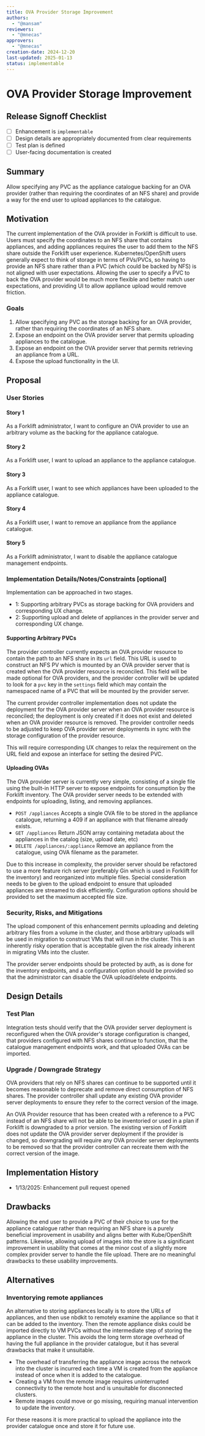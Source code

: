```yaml
---
title: OVA Provider Storage Improvement
authors:
  - "@mansam"
reviewers:
  - "@mnecas"
approvers:
  - "@mnecas"
creation-date: 2024-12-20
last-updated: 2025-01-13
status: implementable
---
```


# OVA Provider Storage Improvement

## Release Signoff Checklist

- [ ] Enhancement is `implementable`
- [ ] Design details are appropriately documented from clear requirements
- [ ] Test plan is defined
- [ ] User-facing documentation is created

## Summary

Allow specifying any PVC as the appliance catalogue backing for an OVA provider (rather than requiring 
the coordinates of an NFS share) and provide a way for the end user to upload appliances to
the catalogue.

## Motivation

The current implementation of the OVA provider in Forklift is difficult to use. Users
must specify the coordinates to an NFS share that contains appliances, and adding appliances
requires the user to add them to the NFS share outside the Forklift user experience.
Kubernetes/OpenShift users generally expect to think of storage in terms of PVs/PVCs, so 
having to provide an NFS share rather than a PVC (which could be backed by NFS) is
not aligned with user expectations. Allowing the user to specify a PVC to back the OVA
provider would be much more flexible and better match user expectations, and providing
UI to allow appliance upload would remove friction.

### Goals

1. Allow specifying any PVC as the storage backing for an OVA provider, rather than requiring
   the coordinates of an NFS share.
2. Expose an endpoint on the OVA provider server that permits uploading appliances to the catalogue.
3. Expose an endpoint on the OVA provider server that permits retrieving an appliance from a URL.
4. Expose the upload functionality in the UI.

## Proposal

### User Stories

#### Story 1

As a Forklift administrator, I want to configure an OVA provider to use an arbitrary volume as
the backing for the appliance catalogue.

#### Story 2

As a Forklift user, I want to upload an appliance to the appliance catalogue.

#### Story 3

As a Forklift user, I want to see which appliances have been uploaded to the appliance catalogue.

#### Story 4

As a Forklift user, I want to remove an appliance from the appliance catalogue.

#### Story 5

As a Forklift administrator, I want to disable the appliance catalogue management endpoints.

### Implementation Details/Notes/Constraints [optional]

Implementation can be approached in two stages.

* 1: Supporting arbitrary PVCs as storage backing for OVA providers and corresponding UX change.
* 2: Supporting upload and delete of appliances in the provider server and corresponding UX change.

#### Supporting Arbitrary PVCs

The provider controller currently expects an OVA provider resource to contain
the path to an NFS share in its `url` field. This URL is used to construct an NFS PV
which is mounted by an OVA provider server that is created when the OVA provider resource is reconciled.
This field will be made optional for OVA providers, and the provider controller will be updated to look for a
`pvc` key in the `settings` field which may contain the namespaced name of a PVC that will be mounted
by the provider server.

The current provider controller implementation does not update the deployment for the OVA provider server
when an OVA provider resource is reconciled; the deployment is only created if it does not exist and deleted
when an OVA provider resource is removed. The provider controller needs to be adjusted to keep OVA provider server
deployments in sync with the storage configuration of the provider resource.

This will require corresponding UX changes to relax the requirement on the URL field and expose an interface for
setting the desired PVC.

#### Uploading OVAs

The OVA provider server is currently very simple, consisting of a single file using the built-in HTTP server to expose
endpoints for consumption by the Forklift inventory. The OVA provider server needs to be extended with endpoints for
uploading, listing, and removing appliances. 

* `POST /appliances` Accepts a single OVA file to be stored in the appliance catalogue, returning a 409 if an appliance with that filename already exists.
* `GET /appliances` Return JSON array containing metadata about the appliances in the catalog (size, upload date, etc)
* `DELETE /appliances/:appliance` Remove an appliance from the catalogue, using OVA filename as the parameter.

Due to this increase in complexity, the provider server should be refactored to use a more feature rich server
(preferably Gin which is used in Forklift for the inventory) and reorganized into multiple files. Special consideration
needs to be given to the upload endpoint to ensure that uploaded appliances are streamed to disk efficiently. Configuration
options should be provided to set the maximum accepted file size.

### Security, Risks, and Mitigations

The upload component of this enhancement permits uploading and deleting arbitrary files from a volume in the cluster,
and those arbitrary uploads will be used in migration to construct VMs that will run in the cluster. This is an inherently
risky operation that is acceptable given the risk already inherent in migrating VMs into the cluster.

The provider server endpoints should be protected by auth, as is done for the inventory endpoints, and a configuration 
option should be provided so that the administrator can disable the OVA upload/delete endpoints.

## Design Details

### Test Plan

Integration tests should verify that the OVA provider server deployment is reconfigured when the OVA provider's
storage configuration is changed, that providers configured with NFS shares continue to function, that
the catalogue management endpoints work, and that uploaded OVAs can be imported.

### Upgrade / Downgrade Strategy

OVA providers that rely on NFS shares can continue to be supported until it becomes reasonable
to deprecate and remove direct consumption of NFS shares. The provider controller shall update
any existing OVA provider server deployments to ensure they refer to the correct version of
the image.

An OVA Provider resource that has been created with a reference to a PVC instead of an NFS share
will not be able to be inventoried or used in a plan if Forklift is downgraded to a prior version. The existing
version of Forklift does not update the OVA provider server deployment if the provider is changed, so
downgrading will require any OVA provider server deployments to be removed so that the provider controller
can recreate them with the correct version of the image.

## Implementation History

* 1/13/2025: Enhancement pull request opened

## Drawbacks

Allowing the end user to provide a PVC of their choice to use for the appliance catalogue rather than requiring an
NFS share is a purely beneficial improvement in usability and aligns better with Kube/OpenShift patterns.
Likewise, allowing upload of images into the store is a significant improvement in usability that comes at the minor
cost of a slightly more complex provider server to handle the file upload. There are no meaningful drawbacks to these
usability improvements.

## Alternatives

### Inventorying remote appliances

An alternative to storing appliances locally is to store the URLs of appliances, and then use nbdkit to remotely examine
the appliance so that it can be added to the inventory. Then the remote appliance disks could be imported directly to 
VM PVCs without the intermediate step of storing the appliance in the cluster. This avoids the long term storage
overhead of having the full appliance in the provider catalogue, but it has several drawbacks that make it unsuitable.

* The overhead of transferring the appliance image across the network into the cluster is incurred
  each time a VM is created from the appliance instead of once when it is added to the catalogue.
* Creating a VM from the remote image requires uninterrupted connectivity to the remote host and is unsuitable for disconnected clusters.
* Remote images could move or go missing, requiring manual intervention to update the inventory.

For these reasons it is more practical to upload the appliance into the provider catalogue once and store it for future
use.